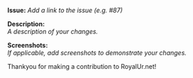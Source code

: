**Issue:** _Add a link to the issue (e.g. #87)_

**Description:** \
_A description of your changes._

**Screenshots:** \
_If applicable, add screenshots to demonstrate your changes._


Thankyou for making a contribution to RoyalUr.net!
